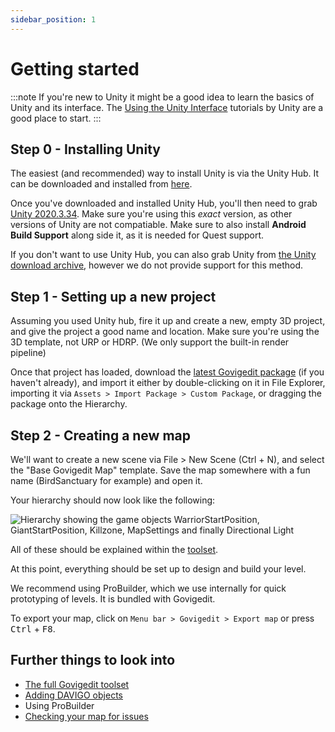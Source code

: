 ```yaml
---
sidebar_position: 1
---
```

# Getting started

:::note
If you're new to Unity it might be a good idea to learn the basics of Unity and its interface.
The [Using the Unity Interface](https://learn.unity.com/tutorial/using-the-unity-interface?uv=2020.3) tutorials by Unity are a good place to start.
:::

## Step 0 - Installing Unity

The easiest (and recommended) way to install Unity is via the Unity Hub. 
It can be downloaded and installed from [here](https://unity3d.com/get-unity/download/archive).

Once you've downloaded and installed Unity Hub, you'll then need to grab [Unity 2020.3.34](unityhub://2020.3.34f1/9a4c9c70452b). 
Make sure you're using this *exact* version, as other versions of Unity are not compatiable. 
Make sure to also install **Android Build Support** along side it, as it is needed for Quest support.

If you don't want to use Unity Hub, you can also grab Unity from [the Unity download archive](https://unity3d.com/get-unity/download/archive), however we do not provide support for this method. 

## Step 1 - Setting up a new project

Assuming you used Unity hub, fire it up and create a new, empty 3D project, and give the project a good name and location. 
Make sure you're using the 3D template, not URP or HDRP. (We only support the built-in render pipeline)

Once that project has loaded, download the [latest Govigedit package](https://davigo.page.link/govigedit-latest)
(if you haven't already), and import it either by double-clicking on it in File Explorer, importing it via `Assets > Import Package > Custom Package`, or dragging the package onto the Hierarchy. 

## Step 2 - Creating a new map

We'll want to create a new scene via File > New Scene (Ctrl + N), and select the "Base Govigedit Map" template. Save the map somewhere with a fun name (BirdSanctuary for example) and open it. 

Your hierarchy should now look like the following:

![Hierarchy showing the game objects WarriorStartPosition, GiantStartPosition, Killzone, MapSettings and finally Directional Light](/img/gettingstarted/templatehierarchy.png)

All of these should be explained within the [toolset](/toolset/components). 

At this point, everything should be set up to design and build your level. 

We recommend using ProBuilder, which we use internally for quick prototyping of levels. It is bundled with Govigedit. 

To export your map, click on `Menu bar > Govigedit > Export map` or press <kbd>Ctrl</kbd> + <kbd>F8</kbd>. 

## Further things to look into

* [The full Govigedit toolset](/toolset/components)
* [Adding DAVIGO objects](/toolset/editor-windows/asset-browser)
* Using ProBuilder
* [Checking your map for issues](/toolset/editor-windows/map-issues)
